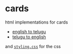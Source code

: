 # cards
html implementations for cards
- [english to telugu](/cards/english_to_telugu.html)
- [telugu to english](/cards/telugu_to_english.html)

and [`styling.css`](/cards/styling.css) for the css